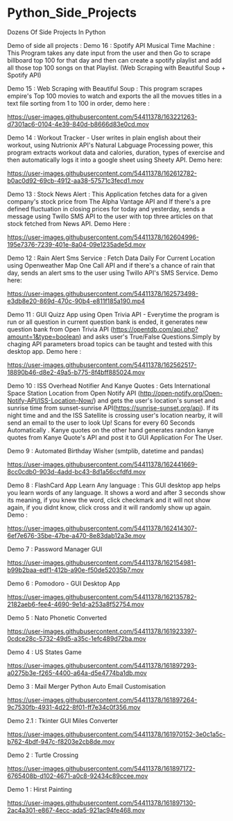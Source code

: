 # Python_Side_Projects
Dozens Of Side Projects In Python

Demo of side all projects :
Demo 16 : Spotify API Musical Time Machine : This Program takes any date input from the user and then Go to scrape billboard top 100 for that day and
then can create a spotify playlist and add all those top 100 songs on that Playlist. (Web Scraping with Beautiful Soup + Spotify API)


Demo 15 : Web Scraping with Beautiful Soup : This program scrapes empire's Top 100 movies to watch and exports the all the movues titles in a text file
sorting from 1 to 100 in order, demo here :


https://user-images.githubusercontent.com/54411378/163221263-d7301ac6-0104-4e39-840d-b8666d83e0cd.mov


Demo 14 : Workout Tracker - User writes in plain english about their workout, using Nutrionix API's Natural Labguage Processing power, this program extracts workout data and calories, duration, types of exercise and then automatically logs it into a google sheet using Sheety API. Demo here:

https://user-images.githubusercontent.com/54411378/162612782-b0ac0d92-69cb-4912-aa38-57571c3fecd1.mov




Demo 13 : Stock News Alert : This Application fetches data for a given company's stock price from The Alpha Vantage API and If there's a pre defined fluctuation in closing prices for today and yesterday, sends a message using Twillo SMS API to the user with top three articles on that stock fetched from News API.
Demo Here :

https://user-images.githubusercontent.com/54411378/162604996-195e7376-7239-401e-8a04-09e1235ade5d.mov



Demo 12 : Rain Alert Sms Service : Fetch Data Daily For Current Location using Openweather Map One Call API and if there's a chance of rain that day,
sends an alert sms to the user using Twillo API's SMS Service. Demo here:


https://user-images.githubusercontent.com/54411378/162573498-e3db8e20-869d-470c-90b4-e811f185a190.mp4




Demo 11 : GUI Quizz App using Open Trivia API - Everytime the program is run or all question in current question bank is ended, it generates new question
bank from Open Trivia API (https://opentdb.com/api.php?amount=1&type=boolean) and asks user's True/False Questions.Simply by chaging API parameters
broad topics can be taught and tested with this desktop app. Demo here :


https://user-images.githubusercontent.com/54411378/162562517-18890b46-d8e2-49a5-b775-8f4bff885024.mov



Demo 10 :
ISS Overhead Notifier And Kanye Quotes :
Gets International Space Station Location from Open Notify API (http://open-notify.org/Open-Notify-API/ISS-Location-Now/) and gets the 
user's location's sunset and sunrise time from sunset-sunrise API(https://sunrise-sunset.org/api). If its night time and and the ISS Satellite is crossing 
user's location nearby, it will send an email to the user to look Up! Scans for every 60 Seconds Automatically . Kanye quotes on the other hand
generates randon kanye quotes from Kanye Quote's API and post it to GUI Application For The User.


Demo 9 : Automated Birthday Wisher (smtplib, datetime and pandas)



https://user-images.githubusercontent.com/54411378/162441669-8cc0cdb0-903d-4add-bc43-8d1a56ccfdfd.mov


Demo 8 :
FlashCard App Learn Any language : This GUI desktop app helps you learn words of any language. It shows a word and after 3 seconds show its meaning,
if you knew the word, click checkmark and it will not show again, if you didnt know, click cross and it will randomly show up again. Demo :



https://user-images.githubusercontent.com/54411378/162414307-6ef7e676-35be-47be-a470-8e83dab12a3e.mov



Demo 7 : Password Manager GUI


https://user-images.githubusercontent.com/54411378/162154981-b99b2baa-edf1-412b-a90e-f50de52035b7.mov



Demo 6 : Pomodoro - GUI  Desktop App



https://user-images.githubusercontent.com/54411378/162135782-2182aeb6-fee4-4690-9e1d-a253a8f52754.mov


Demo 5 : Nato Phonetic Converted


https://user-images.githubusercontent.com/54411378/161923397-0cdce28c-5732-49d5-a35c-1efc489d72ba.mov



Demo 4 : US States Game



https://user-images.githubusercontent.com/54411378/161897293-a0275b3e-f265-4400-a64a-d5e4774ba1db.mov



Demo 3 : Mail Merger Python Auto Email Customisation


https://user-images.githubusercontent.com/54411378/161897264-9c7530fb-4931-4d22-8f01-ff7e34c0f356.mov



Demo 2.1 : Tkinter GUI Miles Converter

https://user-images.githubusercontent.com/54411378/161970152-3e0c1a5c-b762-4bdf-947c-f8203e2cb8de.mov



Demo 2 : Turtle Crossing

https://user-images.githubusercontent.com/54411378/161897172-6765408b-d102-4671-a0c8-92434c89ccee.mov



Demo 1 : Hirst Painting


https://user-images.githubusercontent.com/54411378/161897130-2ac4a301-e867-4ecc-ada5-921ac94fe468.mov



